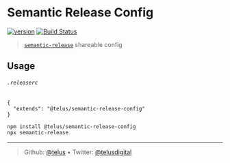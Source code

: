 # Semantic Release Config 

[![version][npm-image]][npm-url] [![Build Status][circle-image]][circle-url]

> [`semantic-release`][semantic-release] shareable config

## Usage

###### `.releaserc`

```
{
  "extends": "@telus/semantic-release-config"
}
```

```bash
npm install @telus/semantic-release-config
npx semantic-release
```

---
> Github: [@telus](https://github.com/telus) &bull; 
> Twitter: [@telusdigital](https://twitter.com/telusdigital)

[circle-url]: https://circleci.com/gh/telus/semantic-release-config
[circle-image]: https://img.shields.io/circleci/project/github/telus/semantic-release-config/master.svg?style=for-the-badge&logo=circleci

[npm-url]: https://www.npmjs.com/package/@telus/semantic-release-config
[npm-image]: https://img.shields.io/npm/v/@telus/semantic-release-config.svg?style=for-the-badge&logo=npm

[semantic-release]: https://github.com/semantic-release/semantic-release
